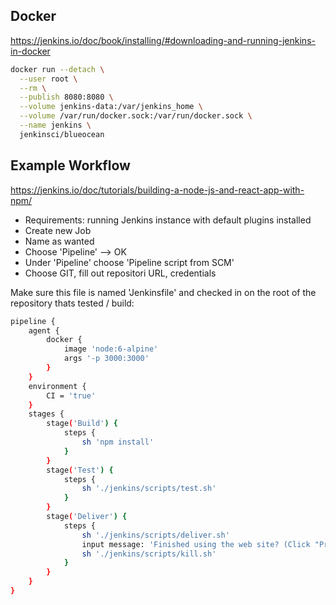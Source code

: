 ## Docker

https://jenkins.io/doc/book/installing/#downloading-and-running-jenkins-in-docker

```bash
docker run --detach \
  --user root \
  --rm \
  --publish 8080:8080 \
  --volume jenkins-data:/var/jenkins_home \
  --volume /var/run/docker.sock:/var/run/docker.sock \
  --name jenkins \
  jenkinsci/blueocean
```

## Example Workflow

https://jenkins.io/doc/tutorials/building-a-node-js-and-react-app-with-npm/

- Requirements: running Jenkins instance with default plugins installed
- Create new Job
- Name as wanted
- Choose 'Pipeline' --> OK
- Under 'Pipeline' choose 'Pipeline script from SCM' 
- Choose GIT, fill out repositori URL, credentials

Make sure this file is named 'Jenkinsfile' and checked in on the root of the repository thats tested / build:

```bash
pipeline {
    agent {
        docker {
            image 'node:6-alpine'
            args '-p 3000:3000'
        }
    }
    environment { 
        CI = 'true'
    }
    stages {
        stage('Build') {
            steps {
                sh 'npm install'
            }
        }
        stage('Test') {
            steps {
                sh './jenkins/scripts/test.sh'
            }
        }
        stage('Deliver') { 
            steps {
                sh './jenkins/scripts/deliver.sh' 
                input message: 'Finished using the web site? (Click "Proceed" to continue)' 
                sh './jenkins/scripts/kill.sh' 
            }
        }
    }
}
```

